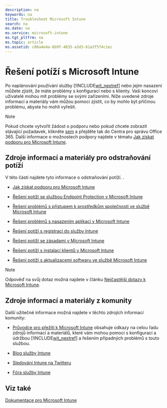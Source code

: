 ```yaml
---
description: na
keywords: na
title: Troubleshoot Microsoft Intune
search: na
ms.date: na
ms.service: microsoft-intune
ms.tgt_pltfrm: na
ms.topic: article
ms.assetid: c86a4e4a-6b9f-4835-a3d3-61a3f5f4c1ec
---
```

# Řešen&#237; pot&#237;ž&#237; s Microsoft Intune
Po naplánování používání služby [!INCLUDE[wit_nextref](../Token/wit_nextref_md.md)] nebo jejím nasazení můžete zjistit, že máte problémy s konfigurací nebo s klienty. Vaši koncoví uživatelé mohou mít problémy se svými zařízeními. Níže uvedené zdroje informací a materiály vám můžou pomoci zjistit, co by mohlo být příčinou problému, abyste ho mohli vyřešit.

> [!NOTE]
> Pokud chcete vytvořit žádost o podporu nebo pokud chcete zobrazit stávající požadavek, klikněte [sem](https://portal.office.com/admin/default.aspx) a přejděte tak do Centra pro správu Office 365. Další informace o možnostech podpory najdete v tématu [Jak získat podporu pro Microsoft Intune](../Topic/How_to_get_support_for_Microsoft_Intune.md).

## Zdroje informací a materiály pro odstraňování potíží
V této části najdete tyto informace o odstraňování potíží. .

-   [Jak získat podporu pro Microsoft Intune](../Topic/How_to_get_support_for_Microsoft_Intune.md)

-   [Řešení potíží se službou Endpoint Protection v Microsoft Intune](../Topic/Troubleshoot_Endpoint_Protection_in_Microsoft_Intune.md)

-   [Řešení problémů s přístupem k prostředkům společnosti ve službě Microsoft Intune](../Topic/Troubleshoot_company_resource_access_problems_with_Microsoft_Intune.md)

-   [Řešení problémů s nasazením aplikací v Microsoft Intune](../Topic/Troubleshoot_app_deployment_problems_in_Microsoft_Intune.md)

-   [Řešení potíží s registrací do služby Intune](../Topic/Troubleshoot_device_enrollment_in_Intune.md)

-   [Řešení potíží se zásadami v Microsoft Intune](../Topic/Troubleshoot_policies_in_Microsoft_Intune.md)

-   [Řešení potíží s instalací klientů v Microsoft Intune](../Topic/Troubleshoot_client_setup_in_Microsoft_Intune.md)

-   [Řešení potíží s aktualizacemi softwaru ve službě Microsoft Intune](../Topic/Troubleshoot_software_updates_in_Microsoft_Intune.md)

> [!NOTE]
> Odpověď na svůj dotaz možná najdete v článku [Nejčastější dotazy k Microsoft Intune](../Topic/Frequently_asked_questions_for_Microsoft_Intune.md).

## Zdroje informací a materiály z komunity
Další užitečné informace možná najdete v těchto zdrojích informací komunity:

-   [Průvodce pro přežití k Microsoft Intune](http://social.technet.microsoft.com/wiki/contents/articles/23431.microsoft-intune-survival-guide.aspx) obsahuje odkazy na celou řadu zdrojů informací a materiálů, které vám mohou pomoci s konfigurací a údržbou [!INCLUDE[wit_nextref](../Token/wit_nextref_md.md)] a řešením případných problémů s touto službou.

-   [Blog služby Intune](http://blogs.technet.com/b/windowsintune/)

-   [Sledování Intune na Twitteru](https://twitter.com/MSIntune)

-   [Fóra služby Intune](https://social.technet.microsoft.com/Forums/home?category=microsoftintune&filter=alltypes&sort=lastpostdesc)

## Viz také
[Dokumentace pro Microsoft Intune](../Topic/Documentation_for_Microsoft_Intune.md)

